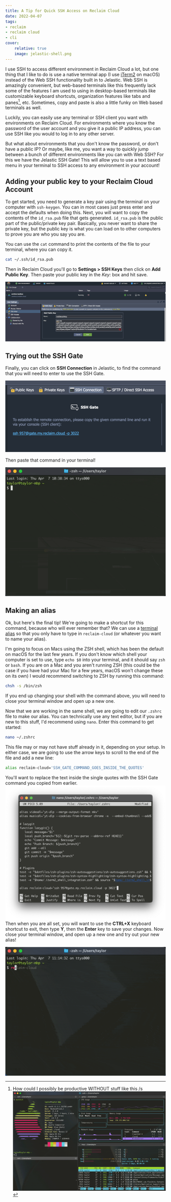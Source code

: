 ```yaml
---
title: A Tip for Quick SSH Access on Reclaim Cloud
date: 2022-04-07
tags:
- reclaim
- reclaim cloud
- cli
cover:
    relative: true
    image: jelastic-shell.png
---
```

I use SSH to access different environment in Reclaim Cloud a lot, but one thing that I like to do is use a native terminal app (I use [iTerm2](https://iterm2.com) on macOS) instead of the Web SSH functionality built in to Jelastic. Web SSH is amazingly convenient, but web-based terminals like this frequently lack some of the features I am used to using in desktop-based terminals like customizable keyboard shortcuts, organization features like tabs and panes[^1], etc. Sometimes, copy and paste is also a little funky on Web based terminals as well. 

[^1]: How could I possibly be productive WITHOUT stuff like this /s ![Screenshot of a terminal window with 4 panes, neofetch, gotop, htop, and sl clockwise starting from the top left, lots of nonsense](Capture%202022-04-07T100415.gif)

Luckily, you can easily use any terminal or SSH client you want with environments on Reclaim Cloud. For environments where you know the password of the user account and you give it a public IP address, you can use SSH like you would to log in to any other server. 

But what about environments that you don't know the password, or don't have a public IP? Or maybe, like me, you want a way to quickly jump between a bunch of different environments like you can with Web SSH? For this we have the Jelastic SSH Gate! This will allow you to use a text based menu in your terminal to SSH access to any environment in your account!

## Adding your public key to your Reclaim Cloud Account

To get started, you need to generate a key pair using the terminal on your computer with `ssh-keygen`. You can in most cases just press enter and accept the defaults when doing this. Next, you will want to copy the contents of the `id_rsa.pub` file that gets generated. `id_rsa.pub` is the public part of the public/private key pair. Basically, you never want to share the private key, but the public key is what you can load on to other computers to prove you are who you say you are. 

You can use the `cat` command to print the contents of the file to your terminal, where you can copy it.

```bash
cat ~/.ssh/id_rsa.pub
```

Then in Reclaim Cloud you'll go to  **Settings > SSH Keys** then click on **Add Public Key**. Then paste your public key in the *Key:* box and hit save.

![Screenshot of Jelastic's Public Key screeen](Capture%202022-04-07T102733.png)

## Trying out the SSH Gate

Finally, you can click on **SSH Connection** in Jelastic, to find the command that you will need to enter to use the SSH Gate.

![Screenshot of the SSH Connection Tab](Capture%202022-04-07T103415.png)

Then paste that command in your terminal!

![](Capture%202022-04-07T104035.gif)

## Making an alias

Ok, but here's the final tip! We're going to make a shortcut for this command, because who will ever remember that? We can use a [terminal alias](https://jonsuh.com/blog/bash-command-line-shortcuts/) so that you only have to type in `reclaim-cloud` (or whatever you want to name your alias).

I'm going to focus on Macs using the ZSH shell, which has been the default on macOS for the last few years. If you don't know which shell your computer is set to use, type `echo $0` into your terminal, and it should say `zsh` or `bash`. If you are on a Mac and you aren't running ZSH (this could be the case if you have had your Mac for a few years, macOS won't change these on its own) I would recommend switching to ZSH by running this command:
```bash
chsh -s /bin/zsh
```
If you end up changing your shell with the command above, you will need to close your terminal window and open up a new one. 

Now that we are working in the same shell, we are going to edit our `.zshrc` file to make our alias. You can technically use any text editor, but if you are new to this stuff, I'd recommend using `nano`. Enter this command to get started:
```bash
nano ~/.zshrc
```

This file may or may not have stuff already in it, depending on your setup. In either case, we are going to use the arrow keys to scroll to the end of the file and add a new line:

```bash
alias reclaim-cloud='SSH_GATE_COMMAND_GOES_INSIDE_THE_QUOTES'
```

You'll want to replace the text inside the single quotes with the SSH Gate command you copied from earlier.
![screenshot of nano editing .zshrc](Capture%202022-04-07T110932.png)
Then when you are all set, you will want to use the **CTRL+X** keyboard shortcut to exit, then type **Y**, then the **Enter** key to save your changes.  Now close your terminal window, and open up a new one and try out your new alias!

![testing out the alias](Capture%202022-04-07T111447.gif)
